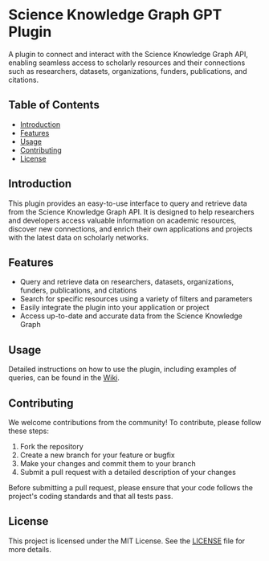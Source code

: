 
# Science Knowledge Graph GPT Plugin

A plugin to connect and interact with the Science Knowledge Graph API, enabling seamless access to scholarly resources and their connections such as researchers, datasets, organizations, funders, publications, and citations.

## Table of Contents

- [Introduction](#introduction)
- [Features](#features)
- [Usage](#usage)
- [Contributing](#contributing)
- [License](#license)

## Introduction

This plugin provides an easy-to-use interface to query and retrieve data from the Science Knowledge Graph API. It is designed to help researchers and developers access valuable information on academic resources, discover new connections, and enrich their own applications and projects with the latest data on scholarly networks.

## Features

- Query and retrieve data on researchers, datasets, organizations, funders, publications, and citations
- Search for specific resources using a variety of filters and parameters
- Easily integrate the plugin into your application or project
- Access up-to-date and accurate data from the Science Knowledge Graph

## Usage

Detailed instructions on how to use the plugin, including examples of queries, can be found in the [Wiki](https://github.com/yourusername/repository-name/wiki).

## Contributing

We welcome contributions from the community! To contribute, please follow these steps:

1. Fork the repository
2. Create a new branch for your feature or bugfix
3. Make your changes and commit them to your branch
4. Submit a pull request with a detailed description of your changes

Before submitting a pull request, please ensure that your code follows the project's coding standards and that all tests pass.

## License

This project is licensed under the MIT License. See the [LICENSE](LICENSE) file for more details.